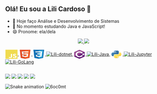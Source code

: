 ## Olá! Eu sou a Lili Cardoso 👋


- 🔭 Hoje faço Análise e Desenvolvimento de Sistemas
- 🌱 No momento estudando Java e JavaScript!
- 😄 Pronome: ela/dela

<div align="center">
  <a href="https://github.com/Lili200Cardoso">
  <img height="180em" src="https://github-readme-stats.vercel.app/api?username=Lili200Cardoso&show_icons=true&theme=dracula&include_all_commits=true&count_private=true"/>
  <img height="180em" src="https://github-readme-stats.vercel.app/api/top-langs/?username=Lili200Cardoso&layout=compact&langs_count=7&theme=dracula"/>
</div>
<div style="display: inline_block"><br>
  <img align="center" alt="Lili-Js" height="30" width="40" src="https://raw.githubusercontent.com/devicons/devicon/master/icons/javascript/javascript-plain.svg">
  <img align="center" alt="Lili-HTML" height="30" width="40" src="https://raw.githubusercontent.com/devicons/devicon/master/icons/html5/html5-original.svg">
  <img align="center" alt="Lili-CSS" height="30" width="40" src="https://raw.githubusercontent.com/devicons/devicon/master/icons/css3/css3-original.svg">
  <img align="center" alt="Lili-dotnet" height="30" width="40" src="https://cdn.jsdelivr.net/gh/devicons/devicon/icons/dot-net/dot-net-original.svg">
  <img align="center" alt="Lili-Csharp" height="30" width="40" src="https://raw.githubusercontent.com/devicons/devicon/master/icons/csharp/csharp-original.svg">
  <img align="center" alt="Lili-Java" height="30" width="40" src="https://cdn.jsdelivr.net/gh/devicons/devicon/icons/java/java-original-wordmark.svg">
  <img align="center" alt="Lili-Python" height="30" width="40" src="https://raw.githubusercontent.com/devicons/devicon/master/icons/python/python-original.svg">
  <img align="center" alt="Lili-Jupyter" height="30" width="40" src="https://cdn.jsdelivr.net/gh/devicons/devicon/icons/jupyter/jupyter-original-wordmark.svg"> 
  <img align="center" alt="Lili-GoLang" height="30" width="40" src="https://cdn.jsdelivr.net/gh/devicons/devicon/icons/go/go-original.svg">  
  
</div>

##

<div>
  <a href="https://www.youtube.com/watch?v=hmLTLa_m48k&t=6s" target="_blank"><img src="https://img.shields.io/badge/YouTube-FF0000?style=for-the-badge&logo=youtube&logoColor=white" target="_blank"></a>
  <a href="https://www.instagram.com/lili200cardoso/" target="_blank"><img src="https://img.shields.io/badge/-Instagram-%23E4405F?style=for-the-badge&logo=instagram&logoColor=white" target="_blank"></a> 
  <a href="mailto:lili200guedes@gmail.com"><img src="https://img.shields.io/badge/-Gmail-%23333?style=for-the-badge&logo=gmail&logoColor=white" target="_blank"></a>
  <a href="https://www.linkedin.com/in/lilicardoso/" target="_blank"><img src="https://img.shields.io/badge/-LinkedIn-%230077B5?style=for-the-badge&logo=linkedin&logoColor=white" target="_blank"></a>
  <a href="https://wa.me/5531983095363"target="_blank"><img src="https://img.shields.io/badge/WhatsApp-25D366?style=for-the-badge&logo=whatsapp&logoColor=white" target="_blank"></a>

![Snake animation](https://github.com/Lili200Cardoso/Lili200Cardoso/blob/output/github-contribution-grid-snake.svg)
![6oc0mt](https://user-images.githubusercontent.com/96260047/181830634-e1b74f0a-d597-4a38-943c-9b25fbb8fc3a.gif)
</div>











